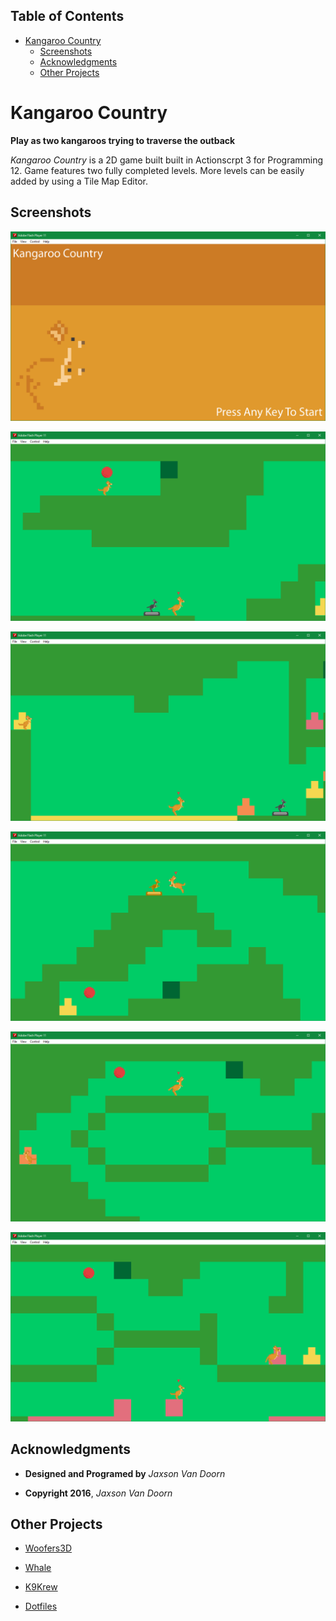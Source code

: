 <div id="table-of-contents">
<h2>Table of Contents</h2>
<div id="text-table-of-contents">
<ul>
<li><a href="#sec-1">Kangaroo Country</a>
<ul>
<li><a href="#sec-1-1">Screenshots</a></li>
<li><a href="#sec-1-2">Acknowledgments</a></li>
<li><a href="#sec-1-3">Other Projects</a></li>
</ul>
</li>
</ul>
</div>
</div>


# Kangaroo Country<a id="sec-1" name="sec-1"></a>

**Play as two kangaroos trying to traverse the outback**

*Kangaroo Country* is a 2D game built built in Actionscrpt 3 for Programming 12.  Game features two fully completed levels.  More levels can be easily added by using a Tile Map Editor.

## Screenshots<a id="sec-1-1" name="sec-1-1"></a>

![img](./screenshots/title.png "Title Screen")

![img](./screenshots/ball.png "Ball")

![img](./screenshots/bridge.png "Bridge")

![img](./screenshots/leap.png "Leap")

![img](./screenshots/level2.png "Level 2")

![img](./screenshots/float_bridge.png "Floating Bridge")

## Acknowledgments<a id="sec-1-2" name="sec-1-2"></a>

-   **Designed and Programed by** *Jaxson Van Doorn*

-   **Copyright 2016**, *Jaxson Van Doorn*

## Other Projects<a id="sec-1-3" name="sec-1-3"></a>

-   [Woofers3D](https://github.com/woofers/woofers3d)

-   [Whale](https://github.com/woofers/whale)

-   [K9Krew](https://github.com/woofers/k9-krew)

-   [Dotfiles](https://github.com/woofers/dotfiles)
